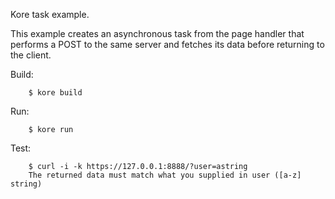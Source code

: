Kore task example.

This example creates an asynchronous task from the page handler
that performs a POST to the same server and fetches its data
before returning to the client.

Build:
```
	$ kore build
```

Run:
```
	$ kore run
```

Test:
```
	$ curl -i -k https://127.0.0.1:8888/?user=astring
	The returned data must match what you supplied in user ([a-z] string)
```
